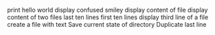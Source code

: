 print hello world
display confused smiley
display content of file
display content of two files
last ten lines
first ten lines
display third line of a file
create a file with text
Save current state of directory
Duplicate last line
